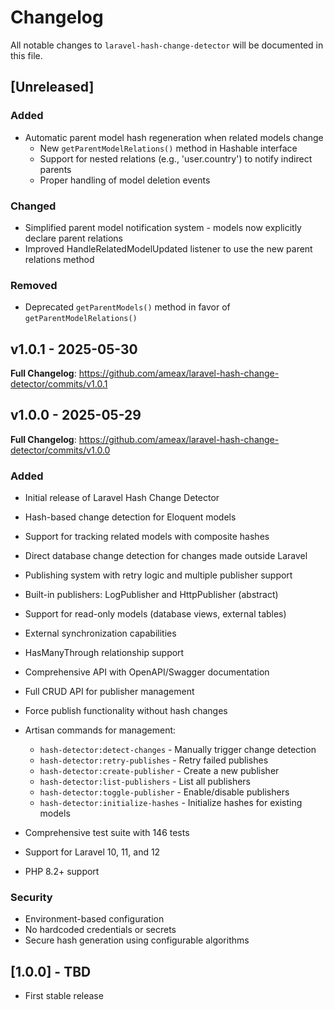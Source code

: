 # Changelog

All notable changes to `laravel-hash-change-detector` will be documented in this file.

## [Unreleased]

### Added

- Automatic parent model hash regeneration when related models change
  - New `getParentModelRelations()` method in Hashable interface
  - Support for nested relations (e.g., 'user.country') to notify indirect parents
  - Proper handling of model deletion events

### Changed

- Simplified parent model notification system - models now explicitly declare parent relations
- Improved HandleRelatedModelUpdated listener to use the new parent relations method

### Removed

- Deprecated `getParentModels()` method in favor of `getParentModelRelations()`

## v1.0.1 - 2025-05-30

**Full Changelog**: https://github.com/ameax/laravel-hash-change-detector/commits/v1.0.1

## v1.0.0 - 2025-05-29

**Full Changelog**: https://github.com/ameax/laravel-hash-change-detector/commits/v1.0.0

### Added

- Initial release of Laravel Hash Change Detector
  
- Hash-based change detection for Eloquent models
  
- Support for tracking related models with composite hashes
  
- Direct database change detection for changes made outside Laravel
  
- Publishing system with retry logic and multiple publisher support
  
- Built-in publishers: LogPublisher and HttpPublisher (abstract)
  
- Support for read-only models (database views, external tables)
  
- External synchronization capabilities
  
- HasManyThrough relationship support
  
- Comprehensive API with OpenAPI/Swagger documentation
  
- Full CRUD API for publisher management
  
- Force publish functionality without hash changes
  
- Artisan commands for management:
  
  - `hash-detector:detect-changes` - Manually trigger change detection
  - `hash-detector:retry-publishes` - Retry failed publishes
  - `hash-detector:create-publisher` - Create a new publisher
  - `hash-detector:list-publishers` - List all publishers
  - `hash-detector:toggle-publisher` - Enable/disable publishers
  - `hash-detector:initialize-hashes` - Initialize hashes for existing models
  
- Comprehensive test suite with 146 tests
  
- Support for Laravel 10, 11, and 12
  
- PHP 8.2+ support
  

### Security

- Environment-based configuration
- No hardcoded credentials or secrets
- Secure hash generation using configurable algorithms

## [1.0.0] - TBD

- First stable release
